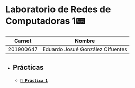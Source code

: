 # **Laboratorio de Redes de Computadoras 1📟**

 **Carnet** | **Nombre** |
| ------ | ------ |
| 201900647 | Eduardo Josué González Cifuentes |

- ## Prácticas
    - #### [`💾 Práctica 1`](./Practica1/)
